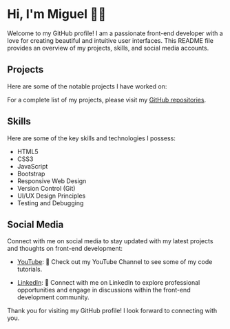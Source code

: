 # Hi, I'm Miguel 👋🏻

Welcome to my GitHub profile! I am a passionate front-end developer with a love for creating beautiful and intuitive user interfaces. This README file provides an overview of my projects, skills, and social media accounts.

## Projects

Here are some of the notable projects I have worked on:

<!-- 1. **Project 1**: Description of the project, including its purpose, technologies used, and any notable achievements or challenges faced.

2. **Project 2**: Description of the project, including its purpose, technologies used, and any notable achievements or challenges faced.

3. **Project 3**: Description of the project, including its purpose, technologies used, and any notable achievements or challenges faced. -->

For a complete list of my projects, please visit my [GitHub repositories](https://github.com/miguellomba?tab=repositories).

## Skills

Here are some of the key skills and technologies I possess:

- HTML5
- CSS3
- JavaScript
- Bootstrap
- Responsive Web Design
- Version Control (Git)
- UI/UX Design Principles
- Testing and Debugging
<!-- - Performance Optimization -->

## Social Media

Connect with me on social media to stay updated with my latest projects and thoughts on front-end development:

<!-- - [CodePen](https://codepen.io/miguellomba): Follow me on CodePen to learn more about my work, view my portfolio, and get in touch. -->
- [YouTube](https://www.youtube.com/@miguel_lomba): 🎥 Check out my YouTube Channel to see some of my code tutorials.
  
- [LinkedIn](https://www.linkedin.com/in/miguellomba): 💼 Connect with me on LinkedIn to explore professional opportunities and engage in discussions within the front-end development community.

<!-- - [Personal Website](https://www.your-website.com): Visit my personal website to learn more about my work, view my portfolio, and get in touch. -->

Thank you for visiting my GitHub profile! I look forward to connecting with you.

<!--### Hi there 👋 -->

<!--
**miguellomba/miguellomba** is a ✨ _special_ ✨ repository because its `README.md` (this file) appears on your GitHub profile.

Here are some ideas to get you started:

- 🔭 I’m currently working on ...
- 🌱 I’m currently learning ...
- 👯 I’m looking to collaborate on ...
- 🤔 I’m looking for help with ...
- 💬 Ask me about ...
- 📫 How to reach me: ...
- 😄 Pronouns: ...
- ⚡ Fun fact: ...
-->
